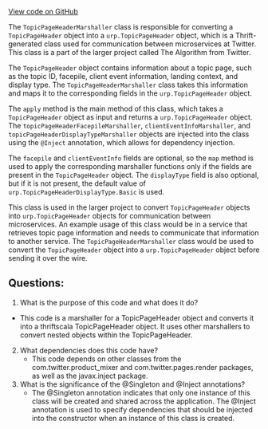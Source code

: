 [View code on GitHub](https://github.com/misbahsy/the-algorithm/product-mixer/core/src/main/scala/com/twitter/product_mixer/core/functional_component/marshaller/response/urp/TopicPageHeaderMarshaller.scala)

The `TopicPageHeaderMarshaller` class is responsible for converting a `TopicPageHeader` object into a `urp.TopicPageHeader` object, which is a Thrift-generated class used for communication between microservices at Twitter. This class is a part of the larger project called The Algorithm from Twitter.

The `TopicPageHeader` object contains information about a topic page, such as the topic ID, facepile, client event information, landing context, and display type. The `TopicPageHeaderMarshaller` class takes this information and maps it to the corresponding fields in the `urp.TopicPageHeader` object.

The `apply` method is the main method of this class, which takes a `TopicPageHeader` object as input and returns a `urp.TopicPageHeader` object. The `topicPageHeaderFacepileMarshaller`, `clientEventInfoMarshaller`, and `topicPageHeaderDisplayTypeMarshaller` objects are injected into the class using the `@Inject` annotation, which allows for dependency injection.

The `facepile` and `clientEventInfo` fields are optional, so the `map` method is used to apply the corresponding marshaller functions only if the fields are present in the `TopicPageHeader` object. The `displayType` field is also optional, but if it is not present, the default value of `urp.TopicPageHeaderDisplayType.Basic` is used.

This class is used in the larger project to convert `TopicPageHeader` objects into `urp.TopicPageHeader` objects for communication between microservices. An example usage of this class would be in a service that retrieves topic page information and needs to communicate that information to another service. The `TopicPageHeaderMarshaller` class would be used to convert the `TopicPageHeader` object into a `urp.TopicPageHeader` object before sending it over the wire.
## Questions: 
 1. What is the purpose of this code and what does it do?
   - This code is a marshaller for a TopicPageHeader object and converts it into a thriftscala TopicPageHeader object. It uses other marshallers to convert nested objects within the TopicPageHeader.
2. What dependencies does this code have?
   - This code depends on other classes from the com.twitter.product_mixer and com.twitter.pages.render packages, as well as the javax.inject package.
3. What is the significance of the @Singleton and @Inject annotations?
   - The @Singleton annotation indicates that only one instance of this class will be created and shared across the application. The @Inject annotation is used to specify dependencies that should be injected into the constructor when an instance of this class is created.